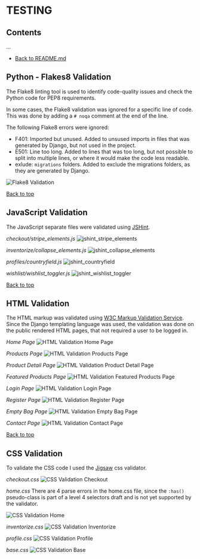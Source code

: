 # TESTING

## Contents
...
- [Back to README.md](../README.md#table-of-contents)


## Python - Flakes8 Validation
The Flake8 linting tool is used to identify code-quality issues and check the Python code for PEP8 requirements.

In some cases, the Flake8 validation was ignored for a specific line of code. This was done by adding a `# noqa` comment at the end of the line.

The following Flake8 errors were ignored:
- F401: Imported but unused. Added to unsused imports in files that was generated by Django, but not used in the project.
- E501: Line too long. Added to lines that was too long, but not possible to split into multiple lines, or where it would make the code less readable.
- exlude: `migrations` folders. Added to exclude the migrations folders, as they are generated by Django.

![Flake8 Validation](images/testing/flake8.png)

[Back to top](#contents)

## JavaScript Validation
The JavaScript separate files were validated using [JSHint](https://jshint.com/).

*checkout/stripe_elements.js*
![jshint_stripe_elements](images/testing/jshint_checkout.png)

*inventorize/collapse_elements.js*
![jshint_collapse_elements](images/testing/jshint_inventorize.png)

*profiles/countryfield.js*
![jshint_countryfield](images/testing/jshint_profiles.png)

*wishlist/wishlist_toggler.js*
![jshint_wishlist_toggler](images/testing/jshint_wishlist.png)

[Back to top](#contents)

## HTML Validation
The HTML markup was validated using [W3C Markup Validation Service](https://validator.w3.org/). Since the Django templating language was used, the validation was done on the public rendered HTML pages, that not required a user to be logged in.

*Home Page*
![HTML Validation Home Page](images/testing/html_validation_home.png)

*Products Page*
![HTML Validation Products Page](images/testing/html_validation_products.png)

*Product Detail Page*
![HTML Validation Product Detail Page](images/testing/html_validation_product_detail.png)

*Featured Products Page*
![HTML Validation Featured Products Page](images/testing/html_validation_featured_products.png)

*Login Page*
![HTML Validation Login Page](images/testing/html_validation_login.png)

*Register Page*
![HTML Validation Register Page](images/testing/html_validation_register.png)

*Empty Bag Page*
![HTML Validation Empty Bag Page](images/testing/html_validation_empty_bag.png)

*Contact Page*
![HTML Validation Contact Page](images/testing/html_validation_contact.png)

[Back to top](#contents)

## CSS Validation
To validate the CSS code I used the [Jigsaw](https://jigsaw.w3.org/css-validator/) css validator.

*checkout.css*
![CSS Validation Checkout](images/testing/css_validation_checkout.png)

*home.css*
There are 4 parse errors in the home.css file, since the `:has()` pseudo-class is part of a level 4 selectors draft and is not yet supported by the validator.

![CSS Validation Home](images/testing/css_validation_home.png)

*inventorize.css*
![CSS Validation Inventorize](images/testing/css_validation_inventorize.png)

*profile.css*
![CSS Validation Profile](images/testing/css_validation_profile.png)

*base.css*
![CSS Validation Base](images/testing/css_validation_base.png)